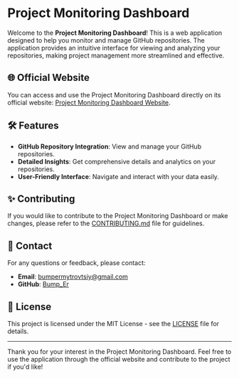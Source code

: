 # Project Monitoring Dashboard

Welcome to the **Project Monitoring Dashboard**! This is a web application designed to help you monitor and manage GitHub repositories. The application provides an intuitive interface for viewing and analyzing your repositories, making project management more streamlined and effective.

## 🌐 Official Website

You can access and use the Project Monitoring Dashboard directly on its official website: [Project Monitoring Dashboard Website](https://project-monitoring-dashboard.vercel.app/).

## 🛠️ Features

- **GitHub Repository Integration**: View and manage your GitHub repositories.
- **Detailed Insights**: Get comprehensive details and analytics on your repositories.
- **User-Friendly Interface**: Navigate and interact with your data easily.

## ✨ Contributing

If you would like to contribute to the Project Monitoring Dashboard or make changes, please refer to the [CONTRIBUTING.md](CONTRIBUTING.md) file for guidelines.

## 📧 Contact

For any questions or feedback, please contact:

- **Email**: [bumpermytrovtsiy@gmail.com](mailto:bumpermytrovtsiy@gmail.com)
- **GitHub**: [Bump_Er](https://github.com/NewBumpEr)

## 📜 License

This project is licensed under the MIT License - see the [LICENSE](LICENSE) file for details.

---

Thank you for your interest in the Project Monitoring Dashboard. Feel free to use the application through the official website and contribute to the project if you'd like!
